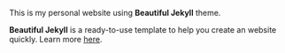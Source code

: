 This is my personal website using **Beautiful Jekyll** theme.

**Beautiful Jekyll** is a ready-to-use template to help you create an website quickly. Learn more [here](https://deanattali.com/beautiful-jekyll/).
